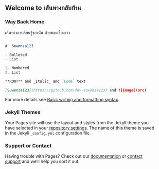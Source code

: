 ## Welcome to เส้นทางกลับบ้าน 

### Way Back Home

เส้นทางการเรียนรู้ของฉัน ถ่ายทอดเรื่องราว

```markdown

#  Suwonza123

- Bulleted
- List

1. Numbered
2. List

**ROOT** and _Italic_ and `Code` text

[Suwonza123](https://github.com/dev-suwonza123) and ![Image](src)
```

For more details see [Basic writing and formatting syntax](https://docs.github.com/en/github/writing-on-github/getting-started-with-writing-and-formatting-on-github/basic-writing-and-formatting-syntax).

### Jekyll Themes

Your Pages site will use the layout and styles from the Jekyll theme you have selected in your [repository settings](https://github.com/dev-suwonza123/way-back-home/settings/pages). The name of this theme is saved in the Jekyll `_config.yml` configuration file.

### Support or Contact

Having trouble with Pages? Check out our [documentation](https://docs.github.com/categories/github-pages-basics/) or [contact support](https://support.github.com/contact) and we’ll help you sort it out.

